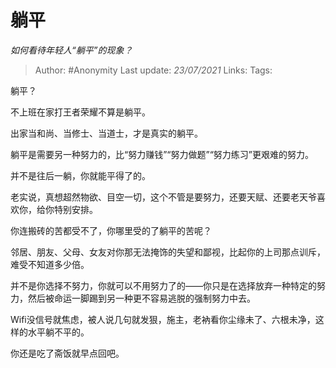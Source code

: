 # 躺平
*如何看待年轻人“躺平”的现象？*

> Author: #Anonymity
> Last update: *23/07/2021*
> Links:
> Tags:

躺平？

不上班在家打王者荣耀不算是躺平。

出家当和尚、当修士、当道士，才是真实的躺平。

躺平是需要另一种努力的，比“努力赚钱”“努力做题”“努力练习”更艰难的努力。

并不是往后一躺，你就能平得了的。

老实说，真想超然物欲、目空一切，这个不管是要努力，还要天赋、还要老天爷喜欢你，给你特别安排。

你连搬砖的苦都受不了，你哪里受的了躺平的苦呢？

邻居、朋友、父母、女友对你那无法掩饰的失望和鄙视，比起你的上司那点训斥，难受不知道多少倍。

并不是你选择不努力，你就可以不用努力了的——你只是在选择放弃一种特定的努力，然后被命运一脚踢到另一种更不容易逃脱的强制努力中去。

Wifi没信号就焦虑，被人说几句就发狠，施主，老衲看你尘缘未了、六根未净，这样的水平躺不平的。

你还是吃了斋饭就早点回吧。
